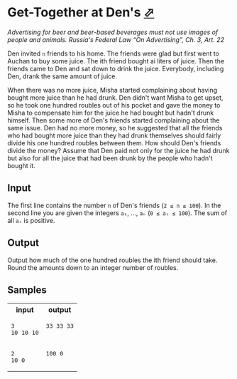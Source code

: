 # Get-Together at Den's [⬀](https://acm.timus.ru/problem.aspx?space=1&num=1864)

*Advertising for beer and beer-based beverages must not use images of people and animals. Russia's Federal Law “On Advertising”, Ch. 3, Art. 22*

Den invited `n` friends to his home. The friends were glad but first went to Auchan to buy some juice. The ith friend bought ai liters of juice. Then the friends came to Den and sat down to drink the juice. Everybody, including Den, drank the same amount of juice.

When there was no more juice, Misha started complaining about having bought more juice than he had drunk. Den didn't want Misha to get upset, so he took one hundred roubles out of his pocket and gave the money to Misha to compensate him for the juice he had bought but hadn't drunk himself. Then some more of Den's friends started complaining about the same issue. Den had no more money, so he suggested that all the friends who had bought more juice than they had drunk themselves should fairly divide his one hundred roubles between them. How should Den's friends divide the money? Assume that Den paid not only for the juice he had drunk but also for all the juice that had been drunk by the people who hadn't bought it.

## Input

The first line contains the number `n` of Den's friends (`2 ≤ n ≤ 100`). In the second line you are given the integers `a₁`, …, `aₙ` (`0 ≤ aᵢ ≤ 100`). The sum of all `aᵢ` is positive.

## Output

Output how much of the one hundred roubles the ith friend should take. Round the amounts down to an integer number of roubles.

## Samples

<table>
<tr>
<th>input</th>
<th>output</th>
</tr>
<tr>
<td style="vertical-align: top">
<pre style="white-space:pre">
3
10 10 10
</pre>
</td>
<td style="vertical-align: top">
<pre style="white-space:pre">
33 33 33
</pre>
</td>
</tr>
<tr>
<td style="vertical-align: top">
<pre style="white-space:pre">
2
10 0
</pre>
</td>
<td style="vertical-align: top">
<pre style="white-space:pre">
100 0
</pre>
</td>
</tr>
</table>
